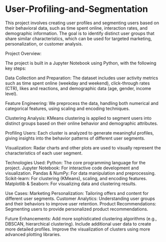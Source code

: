 
# User-Profiling-and-Segmentation
This project involves creating user profiles and segmenting users based on their behavioral data, such as time spent online, interaction rates, and demographic information. The goal is to identify distinct user groups that share similar characteristics, which can be used for targeted marketing, personalization, or customer analysis.

Project Overview:

The project is built in a Jupyter Notebook using Python, with the following key steps:

Data Collection and Preparation: The dataset includes user activity metrics such as time spent online (weekday and weekend), click-through rates (CTR), likes and reactions, and demographic data (age, gender, income level).

Feature Engineering: We preprocess the data, handling both numerical and categorical features, using scaling and encoding techniques.

Clustering Analysis: KMeans clustering is applied to segment users into distinct groups based on their online behavior and demographic attributes.

Profiling Users: Each cluster is analyzed to generate meaningful profiles, giving insights into the behavior patterns of different user segments.

Visualization: Radar charts and other plots are used to visually represent the characteristics of each user segment.

Technologies Used:
Python: The core programming language for the project.
Jupyter Notebook: For interactive code development and visualization.
Pandas & NumPy: For data manipulation and preprocessing.
Scikit-learn: For clustering (KMeans), scaling, and encoding features.
Matplotlib & Seaborn: For visualizing data and clustering results.


Use Cases:
Marketing Personalization: Tailoring offers and content for different user segments.
Customer Analytics: Understanding user groups and their behaviors to improve user retention.
Product Recommendations: Segmenting users to provide personalized product recommendations.


Future Enhancements:
Add more sophisticated clustering algorithms (e.g., DBSCAN, hierarchical clustering).
Include additional user data to create more detailed profiles.
Improve the visualization of clusters using more advanced plotting libraries.
